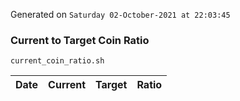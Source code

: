 Generated on `Saturday 02-October-2021 at 22:03:45`

### Current to Target Coin Ratio
`current_coin_ratio.sh`

Date|Current|Target|Ratio
---|---|---|---
